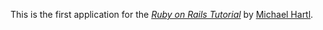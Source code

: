 This is the first application for the
[*Ruby on Rails Tutorial*](http://railstutorial.jp/)
by [Michael Hartl](http://michaelhartl.com/).